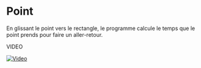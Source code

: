 # Point

En glissant le point vers le rectangle, le programme calcule le temps que le point prends pour faire un aller-retour.

VIDEO

[![Video](https://img.youtube.com/vi/HpQLvfMOI4k/0.jpg)](https://www.youtube.com/watch?v=HpQLvfMOI4k)
